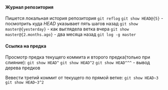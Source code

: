 #### Журнал репозитория

Пишется локальная история репозитория
`git reflog`
`git show HEAD@{5}` - посмотрить куда _HEAD_ указывает пять шагов назад
`git show master@{yesterday}` - как выглядела ветка вчера
`git show master@{2.months.ago}` - два месяца назад
`git log -g master`

#### Ссылка на предка

Просмотр предка текущего коммита и второго предка(только при слияние):
`git show HEAD^`
`git show HEAD^2`
`git show HEAD^^^` - вывод дерева предков

Вевести третий коммит от текущего по прямой ветке:
`git show HEAD~3`
`git show HEAD~3^2`
